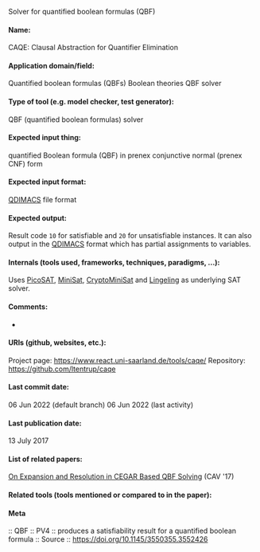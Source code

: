 Solver for quantified boolean formulas (QBF)

#### Name:
CAQE: Clausal Abstraction for Quantifier Elimination

#### Application domain/field:
Quantified boolean formulas (QBFs)
Boolean theories
QBF solver

#### Type of tool (e.g. model checker, test generator):
QBF (quantified boolean formulas) solver

#### Expected input thing:
quantified Boolean formula (QBF) in prenex conjunctive normal (prenex CNF) form

#### Expected input format:
[QDIMACS](../../Formats/QDIMACS.md) file format

#### Expected output:
Result code `10` for satisfiable and `20` for unsatisfiable instances. 
It can also output in the [QDIMACS](../../Formats/QDIMACS.md) format which has partial assignments to variables.

#### Internals (tools used, frameworks, techniques, paradigms, ...):
Uses [PicoSAT](SAT/PicoSAT.md), [MiniSat](SAT/MiniSat.md), [CryptoMiniSat](SAT/CryptoMiniSat.md) and [Lingeling](SAT/Lingeling.md) as underlying SAT solver.

#### Comments:
-

#### URIs (github, websites, etc.):
Project page: https://www.react.uni-saarland.de/tools/caqe/
Repository: https://github.com/ltentrup/caqe

#### Last commit date:
06 Jun 2022 (default branch)
06 Jun 2022 (last activity)

#### Last publication date:
13 July 2017

#### List of related papers:
[On Expansion and Resolution in CEGAR Based QBF Solving](https://doi.org/10.1007/978-3-319-63390-9_25) (CAV '17)

#### Related tools (tools mentioned or compared to in the paper):

#### Meta
:: QBF
:: PV4 :: produces a satisfiability result for a quantified boolean formula
:: Source :: https://doi.org/10.1145/3550355.3552426
